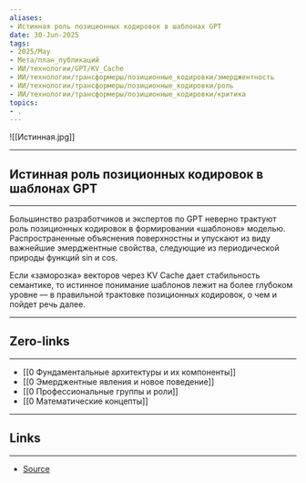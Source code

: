 ```yaml
---
aliases: 
- Истинная роль позиционных кодировок в шаблонах GPT 
date: 30-Jun-2025
tags:
- 2025/May
- Мета/план_публикаций
- ИИ/технологии/GPT/KV_Cache
- ИИ/технологии/трансформеры/позиционные_кодировки/эмерджентность
- ИИ/технологии/трансформеры/позиционные_кодировки/роль
- ИИ/технологии/трансформеры/позиционные_кодировки/критика
topics:
- .
---
```

![[Истинная.jpg]]

-----
##  Истинная роль позиционных кодировок в шаблонах GPT 
-----
Большинство разработчиков и экспертов по GPT неверно трактуют роль позиционных кодировок в формировании «шаблонов» моделью. Распространенные объяснения поверхностны и упускают из виду важнейшие эмерджентные свойства, следующие из периодической природы функций sin и cos.

Если «заморозка» векторов через KV Cache дает стабильность семантике, то истинное понимание шаблонов лежит на более глубоком уровне — в правильной трактовке позиционных кодировок, о чем и пойдет речь далее.

---
## Zero-links
---
- [[0 Фундаментальные архитектуры и их компоненты]]
- [[0 Эмерджентные явления и новое поведение]]
- [[0 Профессиональные группы и роли]]
- [[0 Математические концепты]]

---
## Links
---
- [Source](https://t.me/turboproject/1679)